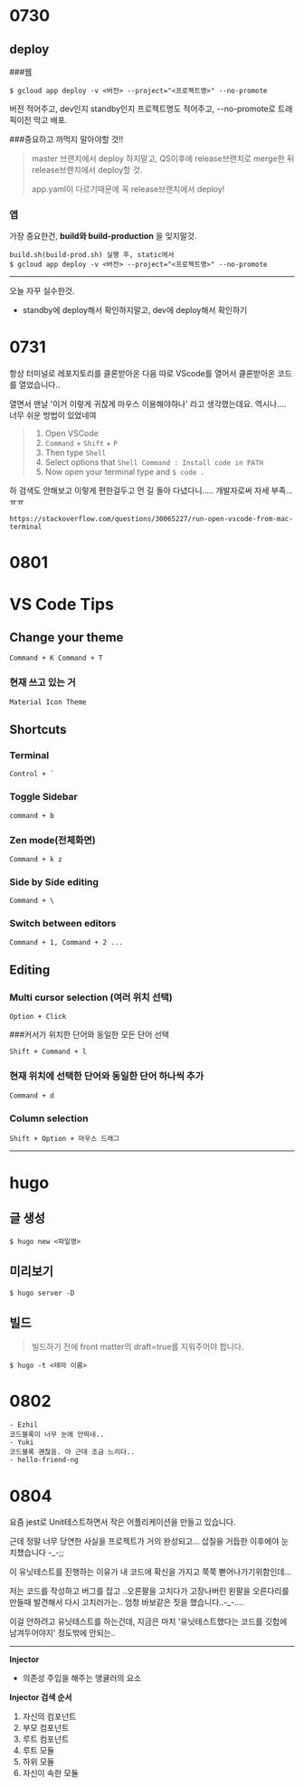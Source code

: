 # 0730

## deploy

###웹

```
$ gcloud app deploy -v <버전> --project="<프로젝트명>" --no-promote
```

버전 적어주고, dev인지 standby인지 프로젝트명도 적어주고, --no-promote로 트래픽이전 막고 배포.



###중요하고 까먹지 말아야할 것!!

> master 브랜치에서 deploy 하지말고, QS이후에 release브랜치로 merge한 뒤 release브랜치에서 deploy할 것.
>
> app.yaml이 다르기때문에 꼭 release브랜치에서 deploy!



### 앱

가장 중요한건, **build와 build-production** 을 잊지말것.

```
build.sh(build-prod.sh) 실행 후, static에서
$ gcloud app deploy -v <버전> --project="<프로젝트명>" --no-promote
```



---

오늘 자꾸 실수한것.

- standby에 deploy해서 확인하지말고, dev에 deploy해서 확인하기 



# 0731

항상 터미널로 레포지토리를 클론받아온 다음 따로 VScode를 열어서 클론받아온 코드를 열었습니다..

열면서 맨날 '이거 이렇게 귀찮게 마우스 이용해야하나' 라고 생각했는데요. 역시나.... 너무 쉬운 방법이 있었네여

> 1. Open VSCode
> 2. `Command` + `Shift` + `P`
> 3. Then type `Shell`
> 4. Select options that `Shell Command : Install code in PATH`
> 5. Now open your terminal type and `$ code .` 

하 검색도 안해보고 이렇게 편한걸두고 먼 길 돌아 다녔다니..... 개발자로써 자세 부족...ㅠㅠ

```
https://stackoverflow.com/questions/30065227/run-open-vscode-from-mac-terminal
```



# 0801

# VS Code Tips

## Change your theme

```
Command + K Command + T
```

### 현재 쓰고 있는 거

```
Material Icon Theme
```



## Shortcuts

### Terminal

```
Control + `
```

### Toggle Sidebar

```
command + b
```

### Zen mode(전체화면)

```
Command + k z
```



### Side by Side editing

```
Command + \
```

### Switch between editors

```
Command + 1, Command + 2 ...
```



## Editing

### Multi cursor selection (여러 위치 선택)

```
Option + Click
```

###커서가 위치한 단어와 동일한 모든 단어 선택

```
Shift + Command + l
```

### 현재 위치에 선택한 단어와 동일한 단어 하나씩 추가

```
Command + d
```

### Column selection

```
Shift + Option + 마우스 드래그
```



---

# hugo

## 글 생성

```
$ hugo new <파일명>
```

## 미리보기

```
$ hugo server -D
```

## 빌드

> 빌드하기 전에 front matter의 draft=true를 지워주어야 합니다.

```
$ hugo -t <테마 이름>
```



# 0802

```
- Ezhil
코드블록이 너무 눈에 안띄네..
- Yuki
코드블록 괜찮음. 아 근데 조금 느리다..
- hello-friend-ng
```



# 0804

요즘 jest로 Unit테스트하면서 작은 어플리케이션을 만들고 있습니다.

근데 정말 너무 당연한 사실을 프로젝트가 거의 완성되고… 삽질을 거듭한 이후에야 눈치챘습니다 -_-;;

이 유닛테스트를 진행하는 이유가 내 코드에 확신을 가지고 쭉쭉 뻗어나가기위함인데… 

저는 코드를 작성하고 버그를 잡고 ..오른팔을 고치다가 고장나버린 왼팔을 오른다리를 만들때 발견해서 다시 고치러가는..  엄청 바보같은 짓을 했습니다..-_-…. 

이걸 안하려고 유닛테스트를 하는건데, 지금은 마치 '유닛테스트했다는 코드를 깃헙에 남겨두어야지' 정도밖에 안되는.. 



---

**Injector**

- 의존성 주입을 해주는 앵귤러의 요소

**Injector 검색 순서**

1. 자신의 컴포넌트
2. 부모 컴포넌트
3. 루트 컴포넌트
4. 루트 모듈
5. 하위 모듈
6. 자신이 속한 모듈